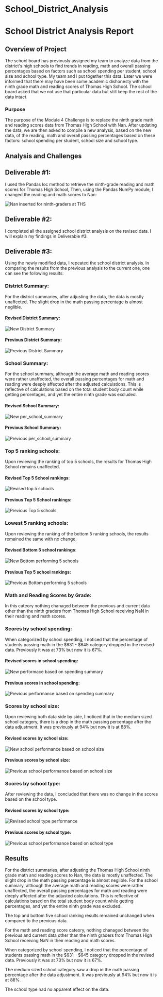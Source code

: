 # School_District_Analysis

# School District Analysis Report

## Overview of Project
The school board has previously assigned my team to analyze data from the district's high schools to find trends in reading, math and overall passing percentages based on factors such as school spending per student, school size and school type. My team and I put together this data. Later we were informed that there may have been some academic dishonesty with the ninth grade math and reading scores of Thomas High School. The school board asked that we not use that particular data but still keep the rest of the data intact. 

### Purpose
The purpose of the Module 4 Challenge is to replace the ninth grade math and reading scores data from Thomas High School with Nan. After updating the data, we are then asked to compile a new analysis, based on the new data, of the reading, math and overall passing percentages based on these factors: school spending per student, school size and school type. 

## Analysis and Challenges


## Deliverable #1: 

I used the Pandas loc method to retrieve the ninth-grade reading and math scores for Thomas High School, Then, using the Pandas NumPy module, I changed the reading and math scores to Nan:

![Nan inserted for ninth-graders at THS](https://user-images.githubusercontent.com/95712234/159373688-b0f8b111-163d-47b2-bedc-9a1b4805ce65.png)

## Deliverable #2:

I completed all the assigned school district analysis on the revised data. I will explain my findings in Deliverable #3.

## Deliverable #3:

Using the newly modified data, I repeated the school district analysis. In comparing the results from the previous analysis to the current one, one can see the following results:



### District Summary:

For the district summaries, after adjusting the data, the data is mostly unaffected. The slight drop in the math passing percentage is almost neglible.

#### Revised District Summary:

![New District Summary](https://user-images.githubusercontent.com/95712234/159374182-7ef77478-fa88-4b8f-8721-d8ed39bb2f12.png)


#### Previous District Summary:

![Previous District Summary](https://user-images.githubusercontent.com/95712234/159374188-1da3d20b-0408-4917-9f51-333d029b4054.png)



### School Summary:

For the school summary, although the average math and reading scores were rather unaffected, the overall passing percentages for math and reading were deeply affected after the adjusted calculations. This is reflective of calculations based on the total student body count while getting percentages, and yet the entire ninth grade was excluded.

#### Revised School Summary:

![New per_school_summary](https://user-images.githubusercontent.com/95712234/159374586-e6b14da0-b5b0-45cf-a57b-f8fa0dc27d14.png)

#### Previous School Summary:

![Previous per_school_summary](https://user-images.githubusercontent.com/95712234/159374598-27ebe50a-3e7f-443f-8fba-597a3634d21a.png)



### Top 5 ranking schools:

Upon reviewing the ranking of top 5 schools, the results for Thomas High School remains unaffected.

#### Revised Top 5 School rankings:

![Revised top 5 schools](https://user-images.githubusercontent.com/95712234/159380117-55e27760-be90-4287-945e-7dfc52e279e7.png)


#### Previous Top 5 School rankings:

![Previous Top 5 schools](https://user-images.githubusercontent.com/95712234/159380137-bb522c74-46ec-40c1-a3e1-ad1916db49e2.png)



### Lowest 5 ranking schools:

Upon reviewing the ranking of the bottom 5 ranking schools, the results remained the same with no change.

#### Revised Bottom 5 school rankings:

![New Bottom performing 5 schools](https://user-images.githubusercontent.com/95712234/159381008-e08fe702-daa3-4177-af7f-b25ce99eca9c.png)



#### Previous Top 5 school rankings:

![Previous Bottom performing 5 schools](https://user-images.githubusercontent.com/95712234/159381022-54a8796a-7041-44f5-bbab-07a9ee61ae08.png)


### Math and Reading Scores by Grade:

In this cateory nothing chanaged between the previous and current data other than the ninth graders from Thomas High School receiving NaN in their reading and math scores.


### Scores by school spending:

When categorized by school spending, I noticed that the percentage of students passing math in the $631 - $645 category dropped in the revised data. Previously it was at 73% but now it is 67%.

#### Revised scores in school spending:

![New performace based on spending summary](https://user-images.githubusercontent.com/95712234/159394850-e9f6165f-25fc-4c33-b1e9-4db87b7af30a.png)


#### Previous scores in school spending:

![Previous performance based on spending summary](https://user-images.githubusercontent.com/95712234/159394866-b643a592-8e23-4b57-999d-2ed7d6dba7c5.png)



### Scores by school size:

Upon reviewing both data side by side, I noticed that in the medium sized school category, there is a drop in the math passing percentage after the data adjustment. It was previously at 94% but now it is at 88%.

#### Revised scores by school size:

![New school performance based on school size](https://user-images.githubusercontent.com/95712234/159395181-6091856c-b360-444f-a50a-074f5a02f524.png)


#### Previous scores by school size:

![Previous school performance based on school size](https://user-images.githubusercontent.com/95712234/159395144-aa024944-ff89-473a-b460-e7f8a63ff1f3.png)



### Scores by school type:

After reviewing the data, I concluded that there was no change in the scores based on the school type.

#### Revised scores by school type:

![Revised school type performance](https://user-images.githubusercontent.com/95712234/159397720-277dbe36-6f6e-431d-a2a8-b52044b4f51b.png)


#### Previous scores by school type:

![Previous school performance based on school type](https://user-images.githubusercontent.com/95712234/159395379-5830b118-757b-49eb-a79c-488643ff4851.png)


## Results

For the district summaries, after adjusting the Thomas High School ninth grade math and reading scores to Nan, the data is mostly unaffected. The slight drop in the math passing percentage is almost neglible. For the school summary, although the average math and reading scores were rather unaffected, the overall passing percentages for math and reading were deeply affected after the adjusted calculations. This is reflective of calculations based on the total student body count while getting percentages, and yet the entire ninth grade was excluded. 

The top and bottom five school ranking results remained unchanged when compared to the previous data.

For the math and reading score cateory, nothing chanaged between the previous and current data other than the ninth graders from Thomas High School receiving NaN in their reading and math scores. 

When categorized by school spending, I noticed that the percentage of students passing math in the $631 - $645 category dropped in the revised data. Previously it was at 73% but now it is 67%. 

The medium sized school category saw a drop in the math passing percentage after the data adjustment. It was previously at 94% but now it is at 88%. 

The school type had no apparent effect on the data.
